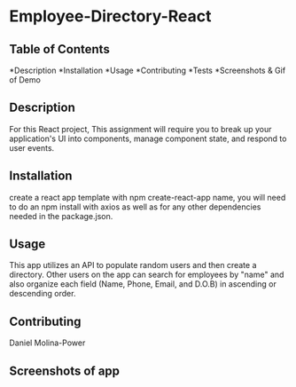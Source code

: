 # Employee-Directory-React



## Table of Contents
*Description *Installation *Usage *Contributing *Tests *Screenshots & Gif of Demo

## Description
For this React project, This assignment will require you to break up your application's UI into components, manage component state, and respond to user events.


## Installation
 create a react app template with npm create-react-app name, you will need to do an npm install with axios as well as for any other dependencies needed in the package.json.

## Usage
This app utilizes an API to populate random users and then create a directory. Other users on the app can search for employees by "name" and also organize each field (Name, Phone, Email, and D.O.B) in ascending or descending order.


## Contributing 
Daniel Molina-Power

## Screenshots of app


